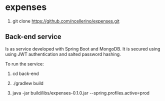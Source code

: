 # expenses

1. git clone https://github.com/ncellerino/expenses.git

## Back-end service

Is as service developed with Spring Boot and MongoDB. It is secured using using JWT authentication and salted password hashing.

To run the service:

1. cd back-end

2. ./gradlew build

3. java -jar build/libs/expenses-0.1.0.jar --spring.profiles.active=prod

